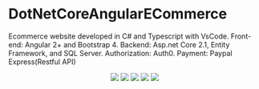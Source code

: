 # DotNetCoreAngularECommerce
Ecommerce website developed in C# and Typescript with VsCode. Front-end: Angular 2+ and Bootstrap 4. Backend: Asp.net Core 2.1, Entity Framework, and SQL Server.  Authorization: Auth0.  Payment: Paypal Express(Restful API)

<p align="center">
  <img src="https://s3.amazonaws.com/chrisyou.com/assets/eCommerceAuth0.png">
  <img src="https://s3.amazonaws.com/chrisyou.com/assets/eCommerce-Buy-New.png">
  <img src="https://s3.amazonaws.com/chrisyou.com/assets/eCommerce-Sell.png">
  <img src="https://s3.amazonaws.com/chrisyou.com/assets/eCommerce-Shopping-Cart.png">
  <img src="https://s3.amazonaws.com/chrisyou.com/assets/eCommerce-Checkout.png">
</p>
